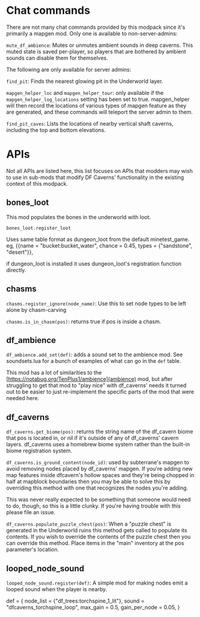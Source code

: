 # Chat commands

There are not many chat commands provided by this modpack since it's primarily a mapgen mod. Only one is available to non-server-admins:

`mute_df_ambience`: Mutes or unmutes ambient sounds in deep caverns. This muted state is saved per-player, so players that are bothered by ambient sounds can disable them for themselves.

The following are only available for server admins:

`find_pit`: Finds the nearest glowing pit in the Underworld layer.

`mapgen_helper_loc` and `mapgen_helper_tour`: only available if the `mapgen_helper_log_locations` setting has been set to true. mapgen_helper will then record the locations of various types of mapgen feature as they are generated, and these commands will teleport the server admin to them.

`find_pit_caves`: Lists the locations of nearby vertical shaft caverns, including the top and bottom elevations.
	
# APIs

Not all APIs are listed here, this list focuses on APIs that modders may wish to use in sub-mods that modify DF Caverns' functionality in the existing context of this modpack.

## bones_loot

This mod populates the bones in the underworld with loot.

`bones_loot.register_loot`

Uses same table format as dungeon_loot from the default minetest_game. eg, {{name = "bucket:bucket_water", chance = 0.45, types = {"sandstone", "desert"}},

if dungeon_loot is installed it uses dungeon_loot's registration function directly.

## chasms

`chasms.register_ignore(node_name)`: Use this to set node types to be left alone by chasm-carving

`chasms.is_in_chasm(pos)`: returns true if pos is inside a chasm.

## df_ambience

`df_ambience.add_set(def)`: adds a sound set to the ambience mod. See soundsets.lua for a bunch of examples of what can go in the `def` table.

This mod has a lot of similarities to the [https://notabug.org/TenPlus1/ambience](ambience) mod, but after struggling to get that mod to "play nice" with df_caverns' needs it turned out to be easier to just re-implement the specific parts of the mod that were needed here.

## df_caverns

`df_caverns.get_biome(pos)`: returns the string name of the df_cavern biome that pos is located in, or nil if it's outside of any of df_caverns' cavern layers. df_caverns uses a homebrew biome system rather than the built-in biome registration system.

`df_caverns.is_ground_content(node_id)`: used by subterrane's mapgen to avoid removing nodes placed by df_caverns' mapgen. If you're adding new map features inside dfcavern's hollow spaces and they're being chopped in half at mapblock boundaries then you may be able to solve this by overriding this method with one that recognizes the nodes you're adding.

This was never really expected to be something that someone would need to do, though, so this is a little clunky. If you're having trouble with this please file an issue.

`df_caverns.populate_puzzle_chest(pos)`: When a "puzzle chest" is generated in the Underworld ruins this method gets called to populate its contents. If you wish to override the contents of the puzzle chest then you can override this method. Place items in the "main" inventory at the pos parameter's location.

## looped_node_sound

`looped_node_sound.register(def)`: A simple mod for making nodes emit a looped sound when the player is nearby.

  def = {
    node_list = {"df_trees:torchspine_1_lit"},
    sound = "dfcaverns_torchspine_loop",
    max_gain = 0.5,
    gain_per_node = 0.05,
  }
